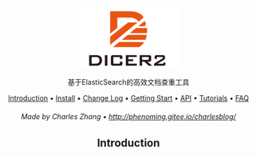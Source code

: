 <p align="center">
      <img src="./static/logo.png" width="200">
</p>

<p align="center">基于ElasticSearch的高效文档查重工具</p>

<p align="center">
   <a href="#introduction">Introduction</a> •
   <a href="#install">Install</a> •
   <a href="#change-log">Change Log</a> •
   <a href="#getting-start">Getting Start</a> •
   <a href="#api">API</a> •
   <a href="#tutorials">Tutorials</a> •
   <a href="#faq">FAQ</a>
</p>


<h6 align="center">Made by Charles Zhang • <a href="http://phenoming.gitee.io/charlesblog/">http://phenoming.gitee.io/charlesblog/</a></h6>



<h2 id="introduction" align="center">Introduction</h2>

